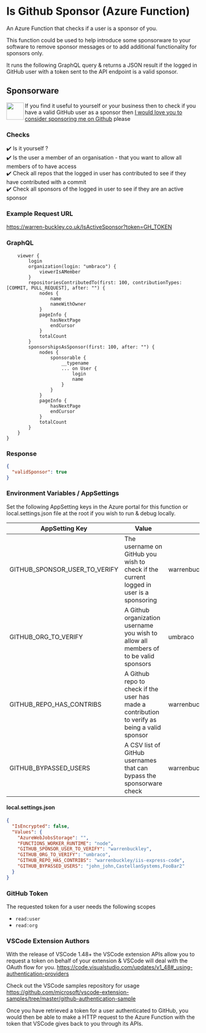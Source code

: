 # Is Github Sponsor (Azure Function)
An Azure Function that checks if a user is a sponsor of you.

This function could be used to help introduce some sponsorware to your software to remove sponsor messages or to add additional functionality for sponsors only.

It runs the following GraphQL query & returns a JSON result if the logged in GitHub user with a token sent to the API endpoint is a valid sponsor.

## Sponsorware
<a href="https://github.com/sponsors/warrenbuckley"><img src="https://github.githubassets.com/images/modules/site/sponsors/pixel-mona-heart.gif" align="left" height="45" /></a>
If you find it useful to yourself or your business then to check if you have a valid GitHub user as a sponsor then <a href="https://github.com/sponsors/warrenbuckley">I would love you to consider sponsoring me on Github</a> please

### Checks
✔️ Is it yourself ? <br/>
✔️ Is the user a member of an organisation - that you want to allow all members of to have access <br/>
✔️ Check all repos that the logged in user has contributed to see if they have contributed with a commit<br/>
✔️ Check all sponsors of the logged in user to see if they are an active sponsor <br/>

### Example Request URL
https://warren-buckley.co.uk/IsActiveSponsor?token=GH_TOKEN

### GraphQL
```json{
    viewer {
        login
        organization(login: "umbraco") {
            viewerIsAMember
        }
        repositoriesContributedTo(first: 100, contributionTypes:[COMMIT, PULL_REQUEST], after: "") {
            nodes {
                name
                nameWithOwner
            }
            pageInfo {
                hasNextPage
                endCursor
            }
            totalCount
        }
        sponsorshipsAsSponsor(first: 100, after: "") {
            nodes {
                sponsorable {
                    __typename
                    ... on User {
                        login
                        name
                    }
                }
            }
            pageInfo {
                hasNextPage
                endCursor
            }
            totalCount
        }
    }
}
```



### Response
```json
{
  "validSponsor": true
}
```

### Environment Variables / AppSettings

Set the following AppSetting keys in the Azure portal for this function or local.settings.json file at the root if you wish to run & debug locally.

| AppSetting Key | Value | Example
|----------------|-------|--------
|GITHUB_SPONSOR_USER_TO_VERIFY|The username on GitHub you wish to check if the current logged in user is a sponsoring|warrenbuckley
|GITHUB_ORG_TO_VERIFY|A Github organization username you wish to allow all members of to be valid sponsors|umbraco
|GITHUB_REPO_HAS_CONTRIBS|A Github repo to check if the user has made a contribution to verify as being a valid sponsor|warrenbuckley/iis-express-code
|GITHUB_BYPASSED_USERS|A CSV list of GitHub usernames that can bypass the sponsorware check|warrenbuckley,CastellanSystems,SomeOtherUser


#### local.settings.json
```json
{
  "IsEncrypted": false,
  "Values": {
    "AzureWebJobsStorage": "",
    "FUNCTIONS_WORKER_RUNTIME": "node",
    "GITHUB_SPONSOR_USER_TO_VERIFY": "warrenbuckley",
    "GITHUB_ORG_TO_VERIFY": "umbraco",
    "GITHUB_REPO_HAS_CONTRIBS": "warrenbuckley/iis-express-code",
    "GITHUB_BYPASSED_USERS": "john_john,CastellanSystems,FooBar2"
  }
}
```

### GitHub Token
The requested token for a user needs the following scopes

* `read:user`
* `read:org`

### VSCode Extension Authors
With the release of VSCode 1.48+ the VSCode extension APIs allow you to request a token on behalf of your extension & VSCode will deal with the OAuth flow for you.
https://code.visualstudio.com/updates/v1_48#_using-authentication-providers

Check out the VSCode samples repository for usage
https://github.com/microsoft/vscode-extension-samples/tree/master/github-authentication-sample

Once you have retrieved a token for a user authenticated to GitHub, you would then be able to make a HTTP request to the Azure Function with the token that VSCode gives back to you through its APIs. 
